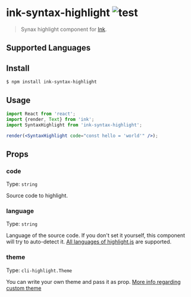 # ink-syntax-highlight ![test](https://github.com/vsashyn/ink-syntax-highlight/workflows/test/badge.svg)

> Synax highlight component for [Ink](https://github.com/vadimdemedes/ink).

## Supported Languages

## Install

```
$ npm install ink-syntax-highlight
```

## Usage

```jsx
import React from 'react';
import {render, Text} from 'ink';
import SyntaxHighlight from 'ink-syntax-highlight';

render(<SyntaxHighlight code="const hello = 'world'" />);
```

## Props

### code

Type: `string`<br>

Source code to highlight.

### language

Type: `string`<br>

Language of the source code. If you don't set it yourself, this component will try to auto-detect it. [All languages of highlight.js](https://github.com/highlightjs/highlight.js/blob/master/SUPPORTED_LANGUAGES.md#supported-languages) are supported.

### theme

Type: `cli-highlight.Theme`<br>

You can write your own theme and pass it as prop. [More info regarding custom theme](https://github.com/felixfbecker/cli-highlight/blob/main/README.md#themes)

